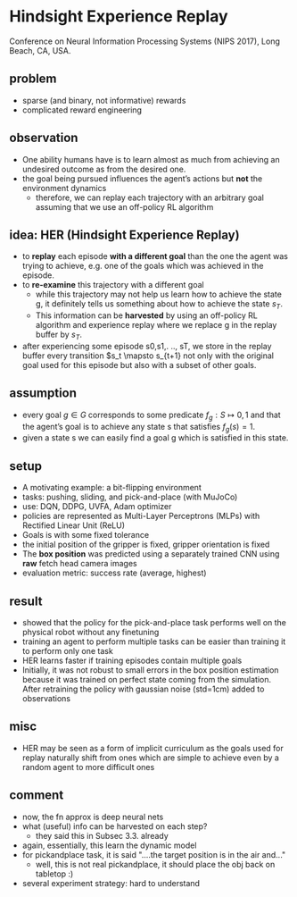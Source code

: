 # Hindsight Experience Replay
Conference on Neural Information Processing Systems (NIPS 2017), Long Beach, CA, USA.

## problem
* sparse (and binary, not informative) rewards
* complicated reward engineering

## observation
* One ability humans have is to learn almost as much from achieving an undesired outcome as from the desired one.
* the goal being pursued influences the agent’s actions but **not** the environment dynamics 
  * therefore, we can replay each trajectory with an arbitrary goal assuming that we use an off-policy RL algorithm

## idea: HER (Hindsight Experience Replay)
* to **replay** each episode **with a different goal** than the one the agent was trying to achieve, 
  e.g. one of the goals which was achieved in the episode.
* to **re-examine** this trajectory with a different goal 
  * while this trajectory may not help us learn how to achieve the state g, 
    it definitely tells us something about how to achieve the state $s_T$.
  * This information can be **harvested** by using an off-policy RL algorithm and 
    experience replay where we replace g in the replay buffer by $s_T$.
* after experiencing some episode s0,s1,. .., sT,
  we store in the replay buffer every transition $s_t \mapsto s_{t+1} not only with 
  the original goal used for this episode but also with a subset of other goals. 

## assumption
* every goal $g \in G$ corresponds to some predicate $f_g: S \mapsto {0, 1}$ and that 
  the agent’s goal is to achieve any state s that satisfies $f_g(s) = 1$.
* given a state s we can easily find a goal g which is satisfied in this state.

## setup
* A motivating example: a bit-flipping environment
* tasks: pushing, sliding, and pick-and-place (with MuJoCo)
* use: DQN, DDPG, UVFA, Adam optimizer
* policies are represented as Multi-Layer Perceptrons (MLPs) with Rectified Linear Unit (ReLU)
* Goals is with some fixed tolerance
* the initial position of the gripper is fixed, gripper orientation is fixed
* The **box position** was predicted using a separately trained CNN using **raw** fetch head camera images
* evaluation metric: success rate (average, highest)

## result
* showed that the policy for the pick-and-place task performs well on the physical robot without any finetuning
* training an agent to perform multiple tasks can be easier than training it to perform only one task
* HER learns faster if training episodes contain multiple goals
* Initially, it was not robust to small errors in the box position estimation because 
  it was trained on perfect state coming from the simulation. After retraining the policy with gaussian noise (std=1cm) added to observations

## misc
* HER may be seen as a form of implicit curriculum as the goals used for replay naturally shift from 
  ones which are simple to achieve even by a random agent to more difficult ones

## comment
* now, the fn approx is deep neural nets
* what (useful) info can be harvested on each step?
  * they said this in Subsec 3.3. already
* again, essentially, this learn the dynamic model
* for pickandplace task, it is said "....the target position is in the air and..."
  * well, this is not real pickandplace, it should place the obj back on tabletop :)
* several experiment strategy: hard to understand
  
